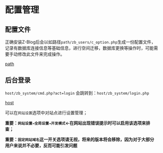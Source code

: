 # 配置管理

## 配置文件

正确安装Z-Blog后会以如路径`path/zb_users/c_option.php`生成一份配置文件，记录有数据库连接信息等基础信息，进行空间迁移，数据库更换等操作时，可能需要手动修改此文件来完成操作。

[path](terms/path.md ':include')

## 后台登录

`host/zb_system/cmd.php?act=login` 会跳转到：`host/zb_system/login.php`

[host](terms/host.md ':include')

可以在`网站设置`选项中对站点进行设置管理；

**重要：`网站设置→全局设置→开发模式`←在网站出现错误提示时可以启用该选项来排查；**

**重要：`固定网站域名`这一开关选项请无视，将来的版本将会移除，因为对于大部分用户来说并不必要，反而可能引发问题**
